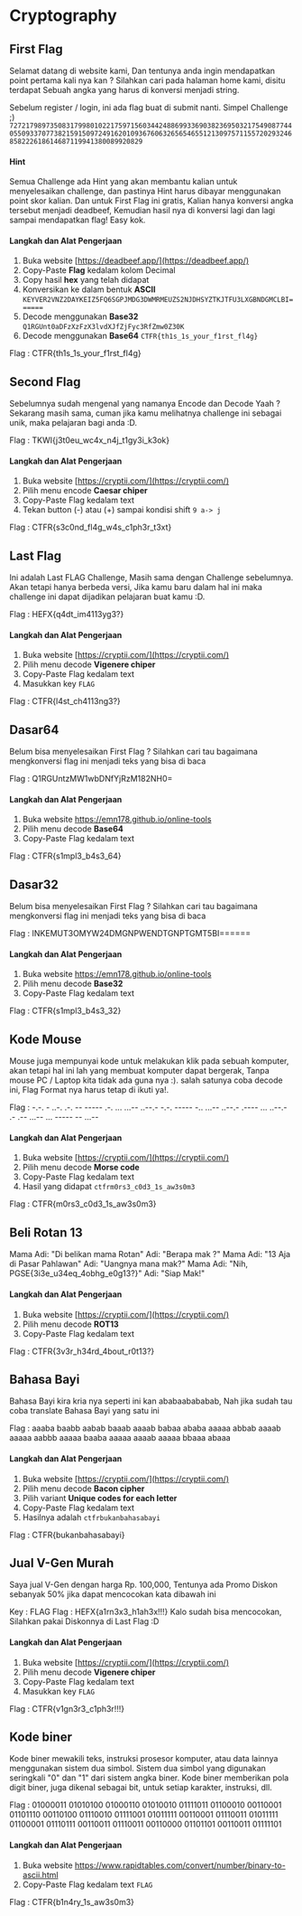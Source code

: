 # Cryptography
## First Flag

Selamat datang di website kami, Dan tentunya anda ingin mendapatkan point pertama kali nya kan ? Silahkan cari pada halaman home kami, disitu terdapat Sebuah angka yang harus di konversi menjadi string.

Sebelum register / login, ini ada flag buat di submit nanti. Simpel Challenge ;)
`72721798973508317998010221759715603442488699336903823695032175490877440550933707738215915097249162010936760632656546551213097571155720293246858222618614687119941380089920829`

#### Hint
Semua Challenge ada Hint yang akan membantu kalian untuk menyelesaikan challenge, dan pastinya Hint harus dibayar menggunakan point skor kalian. Dan untuk First Flag ini gratis, Kalian hanya konversi angka tersebut menjadi deadbeef, Kemudian hasil nya di konversi lagi dan lagi sampai mendapatkan flag! Easy kok.

#### Langkah dan Alat Pengerjaan
1. Buka website [https://deadbeef.app/](https://deadbeef.app/) 
2. Copy-Paste **Flag** kedalam kolom Decimal
3. Copy hasil **hex** yang telah didapat
4. Konversikan ke dalam bentuk **ASCII**
`KEYVER2VNZ2DAYKEIZ5FQ6SGPJMDG3DWMRMEUZS2NJDHSYZTKJTFU3LXGBNDGMCLBI======`
5. Decode menggunakan **Base32**
`Q1RGUnt0aDFzXzFzX3lvdXJfZjFyc3RfZmw0Z30K`
6. Decode menggunakan **Base64**
`CTFR{th1s_1s_your_f1rst_fl4g}`

Flag : CTFR{th1s_1s_your_f1rst_fl4g}

## Second Flag

Sebelumnya sudah mengenal yang namanya Encode dan Decode Yaah ? Sekarang masih sama, cuman jika kamu melihatnya challenge ini sebagai unik, maka pelajaran bagi anda :D.

Flag : TKWI{j3t0eu_wc4x_n4j_t1gy3i_k3ok}

#### Langkah dan Alat Pengerjaan
1. Buka website [https://cryptii.com/](https://cryptii.com/)
2. Pilih menu encode **Caesar chiper**
3. Copy-Paste Flag kedalam text
4. Tekan button (-) atau (+) sampai kondisi shift
`9 a-> j`

Flag : CTFR{s3c0nd_fl4g_w4s_c1ph3r_t3xt}

## Last Flag

Ini adalah Last FLAG Challenge, Masih sama dengan Challenge sebelumnya. Akan tetapi hanya berbeda versi, Jika kamu baru dalam hal ini maka challenge ini dapat dijadikan pelajaran buat kamu :D.

Flag : HEFX{q4dt_im4113yg3?}

#### Langkah dan Alat Pengerjaan
1. Buka website [https://cryptii.com/](https://cryptii.com/)
2. Pilih menu decode **Vigenere chiper**
3. Copy-Paste Flag kedalam text
4. Masukkan key
`FLAG`

Flag : CTFR{l4st_ch4113ng3?}
## Dasar64

Belum bisa menyelesaikan First Flag ? Silahkan cari tau bagaimana mengkonversi flag ini menjadi teks yang bisa di baca

Flag : Q1RGUntzMW1wbDNfYjRzM182NH0=

#### Langkah dan Alat Pengerjaan
1. Buka website https://emn178.github.io/online-tools
2. Pilih menu decode **Base64**
3. Copy-Paste Flag kedalam text

Flag : CTFR{s1mpl3_b4s3_64}

## Dasar32

Belum bisa menyelesaikan First Flag ? Silahkan cari tau bagaimana mengkonversi flag ini menjadi teks yang bisa di baca

Flag : INKEMUT3OMYW24DMGNPWENDTGNPTGMT5BI======

#### Langkah dan Alat Pengerjaan
1. Buka website https://emn178.github.io/online-tools
2. Pilih menu decode **Base32**
3. Copy-Paste Flag kedalam text

Flag : CTFR{s1mpl3_b4s3_32}
## Kode Mouse

Mouse juga mempunyai kode untuk melakukan klik pada sebuah komputer, akan tetapi hal ini lah yang membuat komputer dapat bergerak, Tanpa mouse PC / Laptop kita tidak ada guna nya :). salah satunya coba decode ini, Flag Format nya harus tetap di ikuti ya!.

Flag : -.-. - ..-. .-. -- ----- .-. ... ...-- ..--.- -.-. ----- -.. ...-- ..--.- .---- ... ..--.- .- .-- ...-- ... ----- -- ...--

#### Langkah dan Alat Pengerjaan
1. Buka website [https://cryptii.com/](https://cryptii.com/)
2. Pilih menu decode **Morse code**
3. Copy-Paste Flag kedalam text
4. Hasil yang didapat
`ctfrm0rs3_c0d3_1s_aw3s0m3`

Flag : CTFR{m0rs3_c0d3_1s_aw3s0m3}
## Beli Rotan 13

Mama Adi: "Di belikan mama Rotan"
Adi: "Berapa mak ?"
Mama Adi: "13 Aja di Pasar Pahlawan"
Adi: "Uangnya mana mak?"
Mama Adi: "Nih, PGSE{3i3e_u34eq_4obhg_e0g13?}"
Adi: "Siap Mak!"

#### Langkah dan Alat Pengerjaan
1. Buka website [https://cryptii.com/](https://cryptii.com/)
2. Pilih menu decode **ROT13**
3. Copy-Paste Flag kedalam text

Flag : CTFR{3v3r_h34rd_4bout_r0t13?}
## Bahasa Bayi

Bahasa Bayi kira kria nya seperti ini kan ababaabababab, Nah jika sudah tau coba translate Bahasa Bayi yang satu ini

Flag : aaaba baabb aabab baaab aaaab babaa ababa aaaaa abbab aaaab aaaaa aabbb aaaaa baaba aaaaa aaaab aaaaa bbaaa abaaa

#### Langkah dan Alat Pengerjaan
1. Buka website [https://cryptii.com/](https://cryptii.com/)
2. Pilih menu decode **Bacon cipher**
3. Pilih variant **Unique codes for each letter**
3. Copy-Paste Flag kedalam text
4. Hasilnya adalah
`ctfrbukanbahasabayi`

Flag : CTFR{bukanbahasabayi}
## Jual V-Gen Murah

Saya jual V-Gen dengan harga Rp. 100,000, Tentunya ada Promo Diskon sebanyak 50% jika dapat mencocokan kata dibawah ini

Key : FLAG
Flag : HEFX{a1rn3x3_h1ah3x!!!}
Kalo sudah bisa mencocokan, Silahkan pakai Diskonnya di Last Flag :D

#### Langkah dan Alat Pengerjaan
1. Buka website [https://cryptii.com/](https://cryptii.com/)
2. Pilih menu decode **Vigenere chiper**
3. Copy-Paste Flag kedalam text
4. Masukkan key
`FLAG`

Flag : CTFR{v1gn3r3_c1ph3r!!!}
## Kode biner

Kode biner mewakili teks, instruksi prosesor komputer, atau data lainnya menggunakan sistem dua simbol. Sistem dua simbol yang digunakan seringkali "0" dan "1" dari sistem angka biner. Kode biner memberikan pola digit biner, juga dikenal sebagai bit, untuk setiap karakter, instruksi, dll.

Flag : 01000011 01010100 01000110 01010010 01111011 01100010 00110001 01101110 00110100 01110010 01111001 01011111 00110001 01110011 01011111 01100001 01110111 00110011 01110011 00110000 01101101 00110011 01111101

#### Langkah dan Alat Pengerjaan
1. Buka website https://www.rapidtables.com/convert/number/binary-to-ascii.html
2. Copy-Paste Flag kedalam text
`FLAG`

Flag : CTFR{b1n4ry_1s_aw3s0m3}







